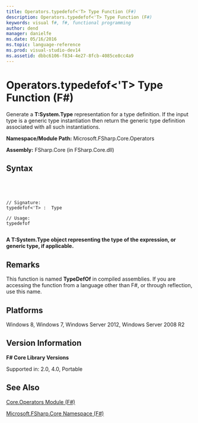 ```yaml
---
title: Operators.typedefof<'T> Type Function (F#)
description: Operators.typedefof<'T> Type Function (F#)
keywords: visual f#, f#, functional programming
author: dend
manager: danielfe
ms.date: 05/16/2016
ms.topic: language-reference
ms.prod: visual-studio-dev14
ms.assetid: dbbc6106-f834-4e27-8fcb-4085ce8cc4a9 
---
```


# Operators.typedefof<'T> Type Function (F#)

Generate a **T:System.Type** representation for a type definition. If the input type is a generic type instantiation then return the generic type definition associated with all such instantiations.

**Namespace/Module Path:** Microsoft.FSharp.Core.Operators

**Assembly:** FSharp.Core (in FSharp.Core.dll)


## Syntax



```




// Signature:
typedefof<'T> :  Type

// Usage:
typedefof


```




**A T:System.Type object representing the type of the expression, or generic type, if applicable.**
## Remarks
This function is named **TypeDefOf** in compiled assemblies. If you are accessing the function from a language other than F#, or through reflection, use this name.


## Platforms
Windows 8, Windows 7, Windows Server 2012, Windows Server 2008 R2


## Version Information
**F# Core Library Versions**

Supported in: 2.0, 4.0, Portable




## See Also
[Core.Operators Module &#40;F&#35;&#41;](Core.Operators-Module-%5BFSharp%5D.md)

[Microsoft.FSharp.Core Namespace &#40;F&#35;&#41;](Microsoft.FSharp.Core-Namespace-%5BFSharp%5D.md)

